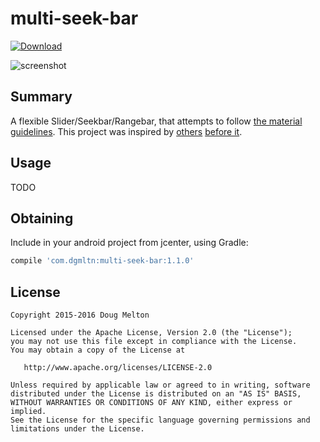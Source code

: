 multi-seek-bar
==============

[ ![Download](https://api.bintray.com/packages/dgmltn/maven/multi-seek-bar/images/download.svg) ](https://bintray.com/dgmltn/maven/multi-seek-bar/_latestVersion)

![screenshot](https://raw.github.com/dgmltn/multi-seek-bar/master/art/screenshot.png)

## Summary

A flexible Slider/Seekbar/Rangebar, that attempts to follow [the material guidelines](https://www.google.com/design/spec/components/sliders.html). This project was
inspired by [others](https://github.com/oli107/material-range-bar) [before it](https://github.com/edmodo/range-bar).

## Usage

TODO

## Obtaining

Include in your android project from jcenter, using Gradle:
```groovy
compile 'com.dgmltn:multi-seek-bar:1.1.0'
```

## License

    Copyright 2015-2016 Doug Melton

    Licensed under the Apache License, Version 2.0 (the "License");
    you may not use this file except in compliance with the License.
    You may obtain a copy of the License at

       http://www.apache.org/licenses/LICENSE-2.0

    Unless required by applicable law or agreed to in writing, software
    distributed under the License is distributed on an "AS IS" BASIS,
    WITHOUT WARRANTIES OR CONDITIONS OF ANY KIND, either express or implied.
    See the License for the specific language governing permissions and
    limitations under the License.
